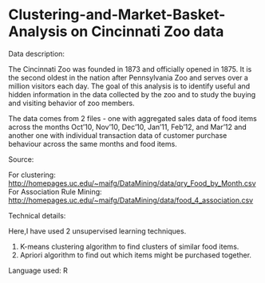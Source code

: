 # Clustering-and-Market-Basket-Analysis on Cincinnati Zoo data

Data description:

The Cincinnati Zoo was founded in 1873 and officially opened in 1875. It is the second oldest in the nation after Pennsylvania Zoo and 
serves over a million visitors each day. The goal of this analysis is to identify useful and hidden information in the data collected 
by the zoo and to study the buying and visiting behavior of zoo members. 

The data comes from 2 files - one with aggregated sales data of food items across the months Oct’10, Nov’10, Dec’10, Jan’11, Feb’12, 
and Mar’12 and another one with individual transaction data of customer purchase behaviour across the same months and food items.

Source: 

For clustering: http://homepages.uc.edu/~maifg/DataMining/data/qry_Food_by_Month.csv
For Association Rule Mining: http://homepages.uc.edu/~maifg/DataMining/data/food_4_association.csv

Technical details:

Here,I have used 2 unsupervised learning techniques.

1. K-means clustering algorithm to find clusters of similar food items.
2. Apriori algorithm to find out which items might be purchased together.

Language used: R
